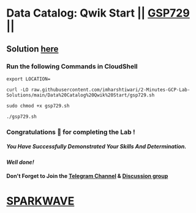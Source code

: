 # Data Catalog: Qwik Start || [GSP729](https://www.cloudskillsboost.google/focuses/11037?parent=catalog) ||

## Solution [here](https://youtu.be/V0HMT966VJ0)

### Run the following Commands in CloudShell

```
export LOCATION=
```
```
curl -LO raw.githubusercontent.com/imharshtiwari/2-Minutes-GCP-Lab-Solutions/main/Data%20Catalog%20Qwik%20Start/gsp729.sh

sudo chmod +x gsp729.sh

./gsp729.sh
```

### Congratulations 🎉 for completing the Lab !

##### *You Have Successfully Demonstrated Your Skills And Determination.*

#### *Well done!*

#### Don't Forget to Join the [Telegram Channel](https://t.me/sparkwave.01) & [Discussion group](https://t.me/sparkwave.01chats)

# [SPARKWAVE](https://www.youtube.com/@sparkwave.01)
